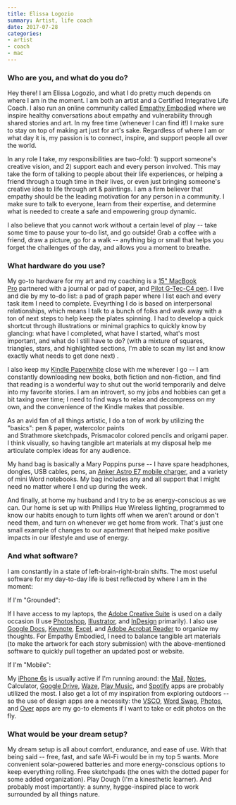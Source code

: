 ```yaml
---
title: Elissa Logozio
summary: Artist, life coach
date: 2017-07-28
categories:
- artist
- coach
- mac
---
```


### Who are you, and what do you do?

Hey there! I am Elissa Logozio, and what I do pretty much depends on where I am in the moment. I am both an artist and a Certified Integrative Life Coach. I also run an online community called [Empathy Embodied](http://empathyembodied.com/ "Elissa's community empathy site.") where we inspire healthy conversations about empathy and vulnerability through shared stories and art. In my free time (whenever I can find it!) I make sure to stay on top of making art just for art's sake. Regardless of where I am or what day it is, my passion is to connect, inspire, and support people all over the world. 

In any role I take, my responsibilities are two-fold: 1) support someone's creative vision, and 2) support each and every person involved. This may take the form of talking to people about their life experiences, or helping a friend through a tough time in their lives, or even just bringing someone's creative idea to life through art & paintings. I am a firm believer that empathy should be the leading motivation for any person in a community. I make sure to talk to everyone, learn from their expertise, and determine what is needed to create a safe and empowering group dynamic.

I also believe that you cannot work without a certain level of play -- take some time to pause your to-do list, and go outside! Grab a coffee with a friend, draw a picture, go for a walk -- anything big or small that helps you forget the challenges of the day, and allows you a moment to breathe.

### What hardware do you use?

My go-to hardware for my art and my coaching is a [15" MacBook Pro][macbook-pro] partnered with a journal or pad of paper, and [Pilot G-Tec-C4 pen][g-tec-c4]. I live and die by my to-do list: a pad of graph paper where I list each and every task item I need to complete. Eveyrthing I do is based on interpersonal relationships, which means I talk to a bunch of folks and walk away with a ton of next steps to help keep the plates spinning. I had to develop a quick shortcut through illustrations or minimal graphics to quickly know by glancing: what have I completed, what have I started, what's most important, and what do I still have to do? (with a mixture of squares, triangles, stars, and highlighted sections, I'm able to scan my list and know exactly what needs to get done next) .

I also keep my [Kindle Paperwhite][kindle-paperwhite] close with me wherever I go -- I am constantly downloading new books, both fiction and non-fiction, and find that reading is a wonderful way to shut out the world temporarily and delve into my favorite stories. I am an introvert, so my jobs and hobbies can get a bit taxing over time; I need to find ways to relax and decompress on my own, and the convenience of the Kindle makes that possible. 

As an avid fan of all things artistic, I do a ton of work by utilizing the "basics": pen & paper, watercolor paints and Strathmore sketchpads, Prismacolor colored pencils and origami paper. I think visually, so having tangible art materials at my disposal help me articulate complex ideas for any audience. 

My hand bag is basically a Mary Poppins purse -- I have spare headphones, dongles, USB cables, pens, an [Anker Astro E7 mobile charger][astro-e7], and a variety of mini Word notebooks. My bag includes any and all support that I might need no matter where I end up during the week.

And finally, at home my husband and I try to be as energy-conscious as we can. Our home is set up with Phillips Hue Wireless lighting, programmed to know our habits enough to turn lights off when we aren't around or don't need them, and turn on whenever we get home from work. That's just one small example of changes to our apartment that helped make positive impacts in our lifestyle and use of energy.

### And what software?

I am constantly in a state of left-brain-right-brain shifts. The most useful software for my day-to-day life is best reflected by where I am in the moment: 

If I'm "Grounded":

If I have access to my laptops, the [Adobe Creative Suite][creative-suite] is used on a daily occasion (I use [Photoshop][], [Illustrator][], and [InDesign][] primarily). I also use [Google Docs][google-docs], [Keynote][], [Excel][], and [Adobe Acrobat Reader][acrobat-reader] to organize my thoughts. For Empathy Embodied, I need to balance tangible art materials (to make the artwork for each story submission) with the above-mentioned software to quickly pull together an updated post or website. 

If I'm "Mobile":

My [iPhone 6s][iphone-6s] is usually active if I'm running around: the [Mail][mail-ios], [Notes][notes-ios], Calculator, [Google Drive][google-drive-ios], [Waze][waze-ios], [Play Music][google-play-music-ios], and [Spotify][spotify-ios] apps are probably utilized the most. I also get a lot of my inspiration from exploring outdoors -- so the use of design apps are a necessity: the [VSCO][vsco-ios], [Word Swag][word-swag-ios], [Photos][photos-ios], and [Over][over-ios] apps are my go-to elements if I want to take or edit photos on the fly.

### What would be your dream setup?

My dream setup is all about comfort, endurance, and ease of use. With that being said -- free, fast, and safe Wi-Fi would be in my top 5 wants. More convenient solar-powered batteries and more energy-conscious options to keep everything rolling. Free sketchpads (the ones with the dotted paper for some added organization). Play Dough (I'm a kinesthetic learner). And probably most importantly: a sunny, hygge-inspired place to work surrounded by all things nature.

[acrobat-reader]: https://en.wikipedia.org/wiki/Adobe_Acrobat "PDF viewing software."
[astro-e7]: http://web.archive.org/web/20210210031307/https://www.anker.com/products/variant/astro-e7-26800mah-portable-charger/A1210012 "A portable phone charger."
[creative-suite]: https://www.adobe.com/creativecloud.html "A collection of design tools."
[excel]: https://www.microsoft.com/en-us/microsoft-365/excel "A spreadsheet application."
[g-tec-c4]: http://web.archive.org/web/20211121024507/https://www.amazon.com/Pilot-G-Tec-C-Rolling-3-Pack-35483/dp/B0058NNAG0 "A gel pen."
[google-docs]: https://en.wikipedia.org/wiki/Google_Docs "A web-based office suite."
[google-drive-ios]: https://apps.apple.com/us/app/google-drive/id507874739 "A client for the file sharing service."
[google-play-music-ios]: http://web.archive.org/web/20210429180834/https://apps.apple.com/us/app/google-play-music/id691797987 "An app for the music service."
[illustrator]: https://www.adobe.com/products/illustrator.html "A vector graphics editor."
[indesign]: https://www.adobe.com/products/indesign.html "A desktop/web publishing application."
[iphone-6s]: https://en.wikipedia.org/wiki/IPhone_6S "A smartphone."
[keynote]: https://www.apple.com/keynote/ "Presentation software for the Mac."
[kindle-paperwhite]: http://web.archive.org/web/20230502144520/https://www.amazon.com/Kindle-Paperwhite-Touch-light/dp/B007OZNZG0 "An e-book reader with a book-like screen."
[macbook-pro]: https://www.apple.com/macbook-pro/ "A laptop."
[mail-ios]: http://web.archive.org/web/20230911115011/https://www.apple.com/ios/ios-16/ "A mail client included with iOS."
[notes-ios]: https://en.wikipedia.org/wiki/Notes_(application) "A built-in note-taking app."
[over-ios]: https://apps.apple.com/us/app/over-creative-typography-graphic/id535811906 "A photo editor app."
[photos-ios]: https://en.wikipedia.org/wiki/Photos_(Apple) "The built-in photo app."
[photoshop]: https://www.adobe.com/products/photoshop.html "A bitmap image editor."
[spotify-ios]: https://apps.apple.com/us/app/spotify/id324684580 "An iOS client for the music service."
[vsco-ios]: http://web.archive.org/web/20221211024023/https://apps.apple.com/app/vsco-cam/id588013838 "A camera app."
[waze-ios]: https://apps.apple.com/us/app/waze-social-gps-traffic/id323229106 "A social GPS and traffic app."
[word-swag-ios]: https://apps.apple.com/us/app/word-swag-cool-typography/id645746786 "An app for adding text to photos."
